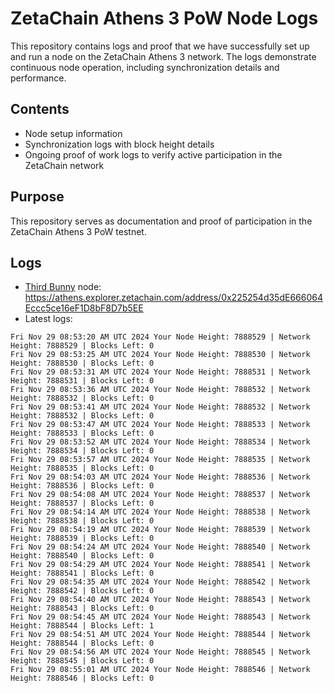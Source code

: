 # ZetaChain Athens 3 PoW Node Logs
This repository contains logs and proof that we have successfully set up and run a node on the ZetaChain Athens 3 network. The logs demonstrate continuous node operation, including synchronization details and performance.

## Contents
- Node setup information
- Synchronization logs with block height details
- Ongoing proof of work logs to verify active participation in the ZetaChain network

## Purpose
This repository serves as documentation and proof of participation in the ZetaChain Athens 3 PoW testnet.

## Logs

- [Third Bunny](https://thirdbunny.xyz/) node: https://athens.explorer.zetachain.com/address/0x225254d35dE666064Eccc5ce16eF1D8bF8D7b5EE
- Latest logs:
```
Fri Nov 29 08:53:20 AM UTC 2024 Your Node Height: 7888529 | Network Height: 7888529 | Blocks Left: 0
Fri Nov 29 08:53:25 AM UTC 2024 Your Node Height: 7888530 | Network Height: 7888530 | Blocks Left: 0
Fri Nov 29 08:53:31 AM UTC 2024 Your Node Height: 7888531 | Network Height: 7888531 | Blocks Left: 0
Fri Nov 29 08:53:36 AM UTC 2024 Your Node Height: 7888532 | Network Height: 7888532 | Blocks Left: 0
Fri Nov 29 08:53:41 AM UTC 2024 Your Node Height: 7888532 | Network Height: 7888532 | Blocks Left: 0
Fri Nov 29 08:53:47 AM UTC 2024 Your Node Height: 7888533 | Network Height: 7888533 | Blocks Left: 0
Fri Nov 29 08:53:52 AM UTC 2024 Your Node Height: 7888534 | Network Height: 7888534 | Blocks Left: 0
Fri Nov 29 08:53:57 AM UTC 2024 Your Node Height: 7888535 | Network Height: 7888535 | Blocks Left: 0
Fri Nov 29 08:54:03 AM UTC 2024 Your Node Height: 7888536 | Network Height: 7888536 | Blocks Left: 0
Fri Nov 29 08:54:08 AM UTC 2024 Your Node Height: 7888537 | Network Height: 7888537 | Blocks Left: 0
Fri Nov 29 08:54:14 AM UTC 2024 Your Node Height: 7888538 | Network Height: 7888538 | Blocks Left: 0
Fri Nov 29 08:54:19 AM UTC 2024 Your Node Height: 7888539 | Network Height: 7888539 | Blocks Left: 0
Fri Nov 29 08:54:24 AM UTC 2024 Your Node Height: 7888540 | Network Height: 7888540 | Blocks Left: 0
Fri Nov 29 08:54:29 AM UTC 2024 Your Node Height: 7888541 | Network Height: 7888541 | Blocks Left: 0
Fri Nov 29 08:54:35 AM UTC 2024 Your Node Height: 7888542 | Network Height: 7888542 | Blocks Left: 0
Fri Nov 29 08:54:40 AM UTC 2024 Your Node Height: 7888543 | Network Height: 7888543 | Blocks Left: 0
Fri Nov 29 08:54:45 AM UTC 2024 Your Node Height: 7888543 | Network Height: 7888544 | Blocks Left: 1
Fri Nov 29 08:54:51 AM UTC 2024 Your Node Height: 7888544 | Network Height: 7888544 | Blocks Left: 0
Fri Nov 29 08:54:56 AM UTC 2024 Your Node Height: 7888545 | Network Height: 7888545 | Blocks Left: 0
Fri Nov 29 08:55:01 AM UTC 2024 Your Node Height: 7888546 | Network Height: 7888546 | Blocks Left: 0
```
